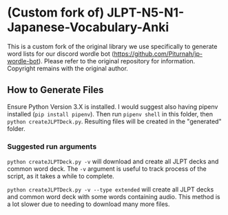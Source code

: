 # (Custom fork of) JLPT-N5-N1-Japanese-Vocabulary-Anki

This is a custom fork of the original library we use specifically to generate word lists for our discord wordle bot (https://github.com/Piturnah/jp-wordle-bot). Please refer to the original repository for information. Copyright remains with the original author.

## How to Generate Files

Ensure Python Version 3.X is installed. I would suggest also having pipenv installed (`pip install pipenv`). Then run `pipenv shell` in this folder, then `python createJLPTDeck.py`. Resulting files will be created in the "generated" folder.

### Suggested run arguments

`python createJLPTDeck.py -v` will download and create all JLPT decks and common word deck. The `-v` argument is useful to track process of the script, as it takes a while to complete.

`python createJLPTDeck.py -v --type extended` will create all JLPT decks and common word deck with some words containing audio. This method is a lot slower due to needing to download many more files.

